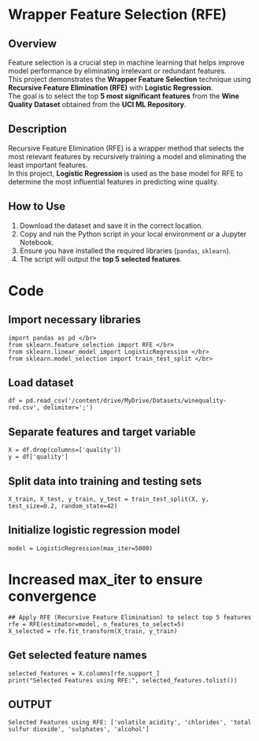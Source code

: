 # Wrapper Feature Selection (RFE)

## Overview  
Feature selection is a crucial step in machine learning that helps improve model performance by eliminating irrelevant or redundant features.  
This project demonstrates the **Wrapper Feature Selection** technique using **Recursive Feature Elimination (RFE)** with **Logistic Regression**.  
The goal is to select the top **5 most significant features** from the **Wine Quality Dataset** obtained from the **UCI ML Repository**.  

## Description  
Recursive Feature Elimination (RFE) is a wrapper method that selects the most relevant features by recursively training a model and eliminating the least important features.  
In this project, **Logistic Regression** is used as the base model for RFE to determine the most influential features in predicting wine quality.  

## How to Use  
1. Download the dataset and save it in the correct location.  
2. Copy and run the Python script in your local environment or a Jupyter Notebook.  
3. Ensure you have installed the required libraries (`pandas`, `sklearn`).  
4. The script will output the **top 5 selected features**.  

# Code  

## Import necessary libraries </br>
```
import pandas as pd </br>
from sklearn.feature_selection import RFE </br>
from sklearn.linear_model import LogisticRegression </br>
from sklearn.model_selection import train_test_split </br>
```
## Load dataset 
```
df = pd.read_csv('/content/drive/MyDrive/Datasets/winequality-red.csv', delimiter=';') 
```

## Separate features and target variable </br>
```
X = df.drop(columns=['quality']) 
y = df['quality'] 
```

## Split data into training and testing sets 
```
X_train, X_test, y_train, y_test = train_test_split(X, y, test_size=0.2, random_state=42) 
```
## Initialize logistic regression model 
```
model = LogisticRegression(max_iter=5000) 
```
# Increased max_iter to ensure convergence
```
## Apply RFE (Recursive Feature Elimination) to select top 5 features
rfe = RFE(estimator=model, n_features_to_select=5) 
X_selected = rfe.fit_transform(X_train, y_train)
```
## Get selected feature names
```
selected_features = X.columns[rfe.support_] 
print("Selected Features using RFE:", selected_features.tolist()) 
```
## OUTPUT
```
Selected Features using RFE: ['volatile acidity', 'chlorides', 'total sulfur dioxide', 'sulphates', 'alcohol']
```
